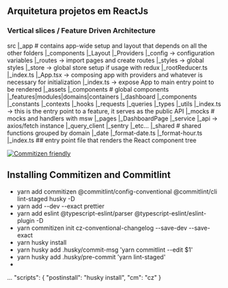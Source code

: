 ## Arquitetura projetos em ReactJs

### Vertical slices / Feature Driven Architecture

src
|_app # contains app-wide setup and layout that depends on all the other folders
  |_components
    |_Layout
    |_Providers
  |_config -> configuration variables
  |_routes -> import pages and create routes
  |_styles -> global styles
  |_store  -> global store setup if usage with redux
  |_rootReducer.ts
  |_index.ts
  |_App.tsx -> composing app with providers and whatever is necessary for initialization
  |_index.ts -> expose App to main entry point to be rendered
|_assets
|_components # global components
|_features|modules|domains|containers
  |_dashboard
    |_components
    |_constants
    |_contexts
    |_hooks
    |_requests
    |_queries
    |_types
    |_utils
    |_index.ts -> this is the entry point to a feature, it serves as the public API
|_mocks  # mocks and handlers with msw
|_pages
  |_DashboardPage
|_service
  |_api -> axios/fetch instance
  |_query_client
  |_sentry
  |_etc...
|_shared # shared functions grouped by domain
  |_date
    |_format-date.ts
    |_format-hour.ts
|_index.ts ## entry point file that renders the React component tree



[![Commitizen friendly](https://img.shields.io/badge/commitizen-friendly-brightgreen.svg)](http://commitizen.github.io/cz-cli/)
## Installing Commitizen and Commitlint
- yarn add commitizen @commitlint/config-conventional @commitlint/cli lint-staged husky -D
- yarn add --dev --exact prettier
- yarn add eslint @typescript-eslint/parser @typescript-eslint/eslint-plugin -D
- yarn commitizen init cz-conventional-changelog --save-dev --save-exact
- yarn husky install
- yarn husky add .husky/commit-msg 'yarn commitlint --edit $1'
- yarn husky add .husky/pre-commit 'yarn lint-staged'
- 
 ...
  "scripts": {
    "postinstall": "husky install",
    "cm": "cz"
  }
